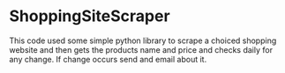 # ShoppingSiteScraper
This code used some simple python library to scrape a choiced shopping website and then gets the products name and price and checks daily for any change. If change occurs send and email about it. 
